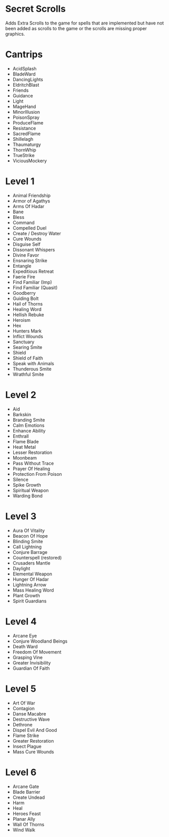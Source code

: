 # Secret Scrolls

Adds Extra Scrolls to the game for spells that are implemented but have not been added as scrolls to the game or the scrolls are missing proper graphics.

# Cantrips

- AcidSplash
- BladeWard
- DancingLights
- EldritchBlast
- Friends
- Guidance
- Light
- MageHand
- MinorIllusion
- PoisonSpray
- ProduceFlame
- Resistance
- SacredFlame
- Shillelagh
- Thaumaturgy
- ThornWhip
- TrueStrike
- ViciousMockery

# Level 1

- Animal Friendship
- Armor of Agathys
- Arms Of Hadar
- Bane
- Bless
- Command
- Compelled Duel
- Create / Destroy Water
- Cure Wounds
- Disguise Self
- Dissonant Whispers
- Divine Favor
- Ensnaring Strike
- Entangle
- Expeditious Retreat
- Faerie Fire
- Find Familiar (Imp)
- Find Familiar (Quasit)
- Goodberry
- Guiding Bolt
- Hail of Thorns
- Healing Word
- Hellish Rebuke
- Heroism
- Hex
- Hunters Mark
- Inflict Wounds
- Sanctuary
- Searing Smite
- Shield
- Shield of Faith
- Speak with Animals
- Thunderous Smite
- Wrathful Smite

# Level 2

- Aid
- Barkskin
- Branding Smite
- Calm Emotions
- Enhance Ability
- Enthrall
- Flame Blade
- Heat Metal
- Lesser Restoration
- Moonbeam
- Pass Without Trace
- Prayer Of Healing
- Protection From Poison
- Silence
- Spike Growth
- Spiritual Weapon
- Warding Bond

# Level 3

- Aura Of Vitality
- Beacon Of Hope
- Blinding Smite
- Call Lightning
- Conjure Barrage
- Counterspell (restored)
- Crusaders Mantle
- Daylight
- Elemental Weapon
- Hunger Of Hadar
- Lightning Arrow
- Mass Healing Word
- Plant Growth
- Spirit Guardians

# Level 4

- Arcane Eye
- Conjure Woodland Beings
- Death Ward
- Freedom Of Movement
- Grasping Vine
- Greater Invisibility
- Guardian Of Faith

# Level 5

- Art Of War
- Contagion
- Danse Macabre
- Destructive Wave
- Dethrone
- Dispel Evil And Good
- Flame Strike
- Greater Restoration
- Insect Plague
- Mass Cure Wounds

# Level 6

- Arcane Gate
- Blade Barrier
- Create Undead
- Harm
- Heal
- Heroes Feast
- Planar Ally
- Wall Of Thorns
- Wind Walk
